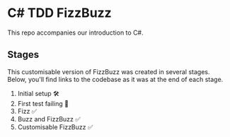 # C# TDD FizzBuzz

This repo accompanies our introduction to C#.

## Stages

This customisable version of FizzBuzz was created in several stages. Below, you'll find links to the codebase as it was at the end of each stage.

1. Initial setup 🛠
2. First test failing 🚧
3. Fizz ✅
4. Buzz and FizzBuzz ✅
5. Customisable FizzBuzz ✅